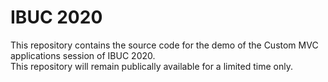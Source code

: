 # IBUC 2020
This repository contains the source code for the demo of the Custom MVC applications session of IBUC 2020.<br>
This repository will remain publically available for a limited time only.
